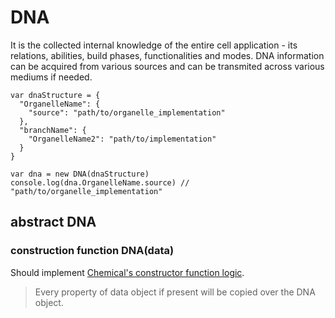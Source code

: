 # DNA

It is the collected internal knowledge of the entire cell application - its relations, abilities, build phases, functionalities and modes. DNA information can be acquired from various sources and can be transmited across various mediums if needed.

    var dnaStructure = {
      "OrganelleName": {
        "source": "path/to/organelle_implementation"
      },
      "branchName": {
        "OrganelleName2": "path/to/implementation"
      }
    }

    var dna = new DNA(dnaStructure)
    console.log(dna.OrganelleName.source) // "path/to/organelle_implementation"

## abstract DNA

### construction function DNA(data)

Should implement [Chemical's constructor function logic](./Chemical.md).

> Every property of data object if present will be copied over the DNA object.

